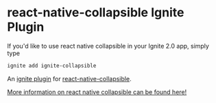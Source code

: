 # react-native-collapsible Ignite Plugin

If you'd like to use react native collapsible in your Ignite 2.0 app, simply type 
```sh
ignite add ignite-collapsible  
```

An [ignite plugin](https://github.com/infinitered/ignite) for [react-native-collapsible](https://github.com/oblador/react-native-collapsible).

[More information on react native collapsible can be found here!](https://github.com/oblador/react-native-collapsible)

